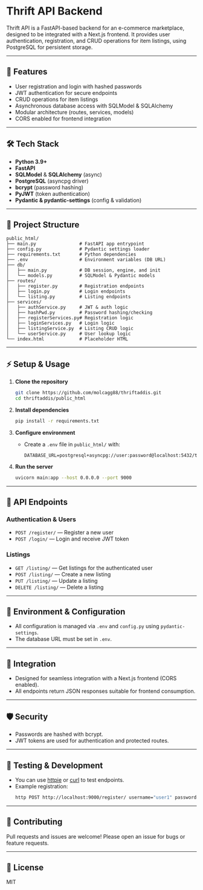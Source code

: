 # Thrift API Backend

Thrift API is a FastAPI-based backend for an e-commerce marketplace, designed to be integrated with a Next.js frontend. It provides user authentication, registration, and CRUD operations for item listings, using PostgreSQL for persistent storage.

---

## 🚀 Features

- User registration and login with hashed passwords
- JWT authentication for secure endpoints
- CRUD operations for item listings
- Asynchronous database access with SQLModel & SQLAlchemy
- Modular architecture (routes, services, models)
- CORS enabled for frontend integration

---

## 🛠️ Tech Stack

- **Python 3.9+**
- **FastAPI**
- **SQLModel** & **SQLAlchemy** (async)
- **PostgreSQL** (asyncpg driver)
- **bcrypt** (password hashing)
- **PyJWT** (token authentication)
- **Pydantic & pydantic-settings** (config & validation)

---

## 📁 Project Structure

```
public_html/
├── main.py                # FastAPI app entrypoint
├── config.py              # Pydantic settings loader
├── requirements.txt       # Python dependencies
├── .env                   # Environment variables (DB URL)
├── db/
│   ├── main.py            # DB session, engine, and init
│   └── models.py          # SQLModel & Pydantic models
├── routes/
│   ├── register.py        # Registration endpoints
│   ├── login.py           # Login endpoints
│   └── listing.py         # Listing endpoints
├── services/
│   ├── authService.py     # JWT & auth logic
│   ├── hashPwd.py         # Password hashing/checking
│   ├── registerServices.py# Registration logic
│   ├── loginServices.py   # Login logic
│   ├── listingService.py  # Listing CRUD logic
│   └── userService.py     # User lookup logic
└── index.html             # Placeholder HTML
```

---

## ⚡ Setup & Usage

1. **Clone the repository**

   ```sh
   git clone https://github.com/molcagg88/thriftaddis.git
   cd thriftaddis/public_html
   ```

2. **Install dependencies**

   ```sh
   pip install -r requirements.txt
   ```

3. **Configure environment**

   - Create a `.env` file in `public_html/` with:
     ```env
     DATABASE_URL=postgresql+asyncpg://user:password@localhost:5432/thriftdb
     ```

4. **Run the server**
   ```sh
   uvicorn main:app --host 0.0.0.0 --port 9000
   ```

---

## 🔗 API Endpoints

### Authentication & Users

- `POST /register/` — Register a new user
- `POST /login/` — Login and receive JWT token

### Listings

- `GET /listing/` — Get listings for the authenticated user
- `POST /listing/` — Create a new listing
- `PUT /listing/` — Update a listing
- `DELETE /listing/` — Delete a listing

---

## 📝 Environment & Configuration

- All configuration is managed via `.env` and `config.py` using `pydantic-settings`.
- The database URL must be set in `.env`.

---

## 🧩 Integration

- Designed for seamless integration with a Next.js frontend (CORS enabled).
- All endpoints return JSON responses suitable for frontend consumption.

---

## 🛡️ Security

- Passwords are hashed with bcrypt.
- JWT tokens are used for authentication and protected routes.

---

## 🧪 Testing & Development

- You can use [httpie](https://httpie.io/) or [curl](https://curl.se/) to test endpoints.
- Example registration:
  ```sh
  http POST http://localhost:9000/register/ username="user1" password="pass123" email="user1@example.com"
  ```

---

## 🤝 Contributing

Pull requests and issues are welcome! Please open an issue for bugs or feature requests.

---

## 📄 License

MIT
